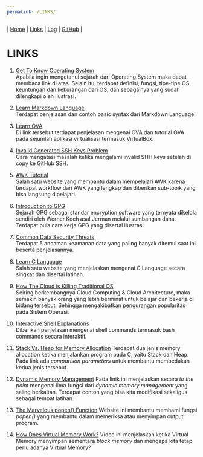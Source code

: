 ```yaml
---
permalink: /LINKS/
---
```


| [Home](https://nakarz.github.io/os212/) | [Links](#) | [Log](https://nakarz.github.io/os212/TXT/mylog.txt) | [GitHub](https://github.com/nakarz/os212) |

# LINKS

1. [Get To Know Operating System](https://www.javatpoint.com/history-of-operating-system) <br>
   Apabila ingin mengetahui sejarah dari Operating System maka dapat membaca link di atas. Selain itu, terdapat definisi, fungsi, tipe-tipe OS, keuntungan dan kekurangan dari OS, dan sebagainya yang sudah dilengkapi oleh ilustrasi.
   
2. [Learn Markdown Language](https://www.markdownguide.org/basic-syntax/) <br>
   Terdapat penjelasan dan contoh basic syntax dari Markdown Language.

3. [Learn OVA](https://www.alphr.com/ova-virtualbox/) <br>
   Di link tersebut terdapat penjelasan mengenai OVA dan tutorial OVA pada sejumlah aplikasi virtualisasi termasuk VirtualBox.

4. [Invalid Generated SSH Keys Problem](https://stackoverflow.com/questions/10476360/key-is-invalid-message-on-github) <br>
   Cara mengatasi masalah ketika mengalami invalid SHH keys setelah di copy ke GitHub SSH.
   
5. [AWK Tutorial](tutorialspoint.com/awk/awk_workflow.htm) <br>
   Salah satu website yang membantu dalam mempelajari AWK karena terdapat workflow dari AWK yang lengkap dan diberikan sub-topik yang bisa langsung dipelajari.
   
6. [Introduction to GPG](https://loganmarchione.com/2015/12/a-brief-introduction-to-gpg/) <br>
   Sejarah GPG sebagai standar encryption software yang ternyata dikelola sendiri oleh Werner Koch asal Jerman melalui sumbangan dana. Terdapat pula cara kerja GPG yang disertai ilustrasi.

7. [Common Data Security Threats](http://jagitservices.com/5-most-common-data-security-threats/) <br>
   Terdapat 5 ancaman keamanan data yang paling banyak ditemui saat ini beserta penjelasannya.

8. [Learn C Language](https://www.learn-c.org/) <br>
   Salah satu website yang menjelaskan mengenai C Language secara singkat dan disertai latihan.
   
9. [How The Cloud is Killing Traditional OS](https://www.neverware.com/blogcontent/cloudkillingos) <br>
   Seiring berkembangnya Cloud Computing & Cloud Architecture, maka semakin banyak orang yang lebih berminat untuk belajar dan bekerja di bidang tersebut. Sehingga mengakibatkan pengurangan popularitas pada Sistem Operasi.
   
10. [Interactive Shell Explanations](https://explainshell.com/) <br>
    Diberikan penjelasan mengenai shell commands termasuk bash commands secara interaktif.
    
11. [Stack Vs. Heap for Memory Allocation](https://www.geeksforgeeks.org/stack-vs-heap-memory-allocation/)
    Terdapat dua jenis memory allocation ketika menjalankan program pada C, yaitu Stack dan Heap. Pada link ada _comparison parameters_ untuk membantu membedakan kedua jenis tersebut. 
     
12. [Dynamic Memory Management](https://en.cppreference.com/w/c/memory)
   Pada linik ini menjelaskan secara _to the point_ mengenai lima fungsi dari _dynamic memory management_ yang saling berkaitan. Terdapat contoh yang bisa kita modifikasi sekaligus sebagai  tempat latihan.

13. [The Marvelous popen() Function](https://www.ibm.com/docs/en/zos/2.2.0?topic=functions-popen-initiate-pipe-stream-from-process)
   Website ini membantu memhami fungsi _popen()_ yang membantu dalam memeriksa atau menyimpan output program.
   
14. [How Does Virtual Memory Work?](https://www.youtube.com/watch?v=59MxYkCs1rg)
   Video ini menjelaskan ketika Virtual Memory menyimpan sementara _block memory_ dan mengapa kita tetap perlu adanya Virtual Memory?
